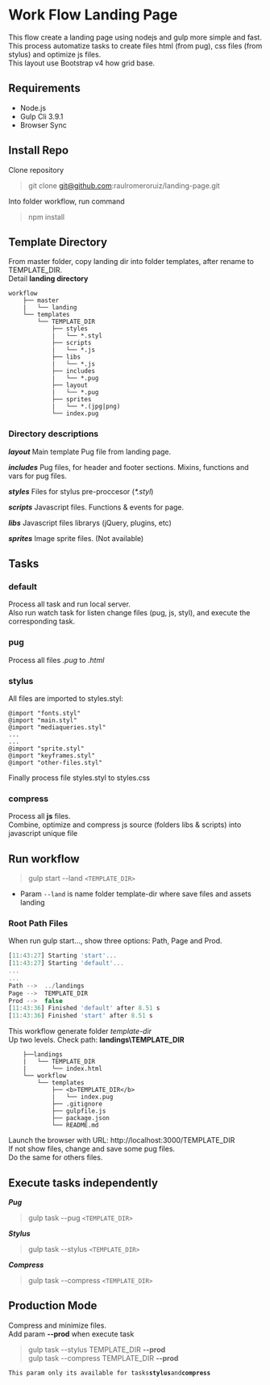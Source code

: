# Work Flow Landing Page
This flow create a landing page using nodejs and gulp more simple and fast. This process automatize tasks to create files html (from pug), css files (from stylus) and optimize js files.  
This layout use Bootstrap v4 how grid base.

## Requirements
- Node.js
- Gulp Cli 3.9.1
- Browser Sync


## Install Repo
Clone repository  
> git clone git@github.com:raulromeroruiz/landing-page.git  

Into folder workflow, run command  
> npm install


## Template Directory

From master folder, copy landing dir into folder templates, after rename to TEMPLATE_DIR.  
Detail **landing directory**

```
workflow
	├── master
	|	└── landing
	└── templates
		└── TEMPLATE_DIR
			├── styles
			|   └── *.styl
			├── scripts
			|   └── *.js
			├── libs
			|   └── *.js
			├── includes
			|   └── *.pug
			├── layout
			|   └── *.pug
			├── sprites
			|   └── *.(jpg|png)
			└── index.pug

```

### Directory descriptions

_**layout**_
Main template Pug file from landing page.

_**includes**_
Pug files, for header and footer sections. Mixins, functions and vars for pug files.

_**styles**_
Files for stylus pre-proccesor (_*.styl_)

_**scripts**_
Javascript files. Functions & events for page.

_**libs**_
Javascript files librarys (jQuery, plugins, etc)

_**sprites**_
Image sprite files. (Not available)

## Tasks
### default
Process all task and run local server.  
Also run watch task for listen change files (pug, js, styl), and execute the corresponding task.

### pug
Process all files *.pug* to *.html*

### stylus
All files are imported to styles.styl:
``` 
@import "fonts.styl"
@import "main.styl"
@import "mediaqueries.styl"
...
...
@import "sprite.styl"
@import "keyframes.styl"
@import "other-files.styl"
```
Finally process file styles.styl to styles.css

### compress
Process all **js** files.  
Combine, optimize and compress js source (folders libs & scripts) into javascript unique file


## Run workflow

> gulp start --land ``<TEMPLATE_DIR>``

- Param ``--land`` is name folder template-dir where save files and assets landing


### Root Path Files
When run gulp start..., show three options: Path, Page and Prod.
```javascript
[11:43:27] Starting 'start'...
[11:43:27] Starting 'default'...
...
...
Path -->  ../landings
Page -->  TEMPLATE_DIR
Prod -->  false
[11:43:36] Finished 'default' after 8.51 s
[11:43:36] Finished 'start' after 8.51 s
```

This workflow generate folder *template-dir*  
Up two levels. Check path: **landings\TEMPLATE_DIR**  

```
	├──landings
	|	└── TEMPLATE_DIR
	|		└── index.html
	└── workflow
		└── templates
			├── <b>TEMPLATE_DIR</b>
			|	└── index.pug
			├── .gitignore
			├── gulpfile.js
			├── package.json
			└── README.md
```

Launch the browser with URL: http://localhost:3000/TEMPLATE_DIR  
If not show files, change and save some pug files.  
Do the same for others files.


## Execute tasks independently

_**Pug**_
> gulp task --pug ``<TEMPLATE_DIR>``

_**Stylus**_
> gulp task --stylus ``<TEMPLATE_DIR>``

_**Compress**_
> gulp task --compress ``<TEMPLATE_DIR>``



## Production Mode

Compress and minimize files.  
Add param **--prod** when execute task

> gulp task --stylus TEMPLATE_DIR **--prod**  
> gulp task --compress TEMPLATE_DIR **--prod**

`This param only its available for tasks`**`stylus`**` and `**`compress`**
